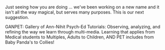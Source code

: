 Just seeing how you are doing ... we've been working on a new name and it isn't all the way magical, but serves many purposes.  This is our next suggestion.

GANPET:  Gallery of Ann-Nihit Psych-Ed Tutorials: Observing, analyzing, and refining the way we learn through multi-media. Learning that applies from Medical students to Multiples, Adults to Children, AND PET includes from Baby Panda's to Collies!
